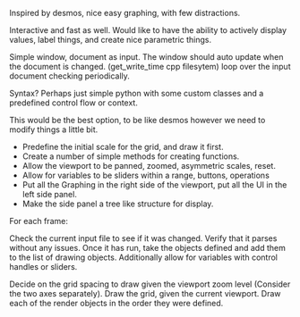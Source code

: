 Inspired by desmos, nice easy graphing, with few distractions.

Interactive and fast as well. Would like to have the ability to actively display values, label things, and create nice parametric things.

Simple window, document as input. The window should auto update when the document is changed. (get_write_time cpp filesytem) loop over the input document checking periodically.

Syntax? Perhaps just simple python with some custom classes and a predefined control flow or context.

This would be the best option, to be like desmos however we need to modify things a little bit.

- Predefine the initial scale for the grid, and draw it first.
- Create a number of simple methods for creating functions.
- Allow the viewport to be panned, zoomed, asymmetric scales, reset.
- Allow for variables to be sliders within a range, buttons, operations
- Put all the Graphing in the right side of the viewport, put all the UI in the left side panel.
- Make the side panel a tree like structure for display.

For each frame:

Check the current input file to see if it was changed. Verify that it parses without any issues. Once it has run, take the objects defined and add them to the list of drawing objects. Additionally allow for variables with control handles or sliders.

Decide on the grid spacing to draw given the viewport zoom level (Consider the two axes separately). Draw the grid, given the current viewport. Draw each of the render objects in the order they were defined. 